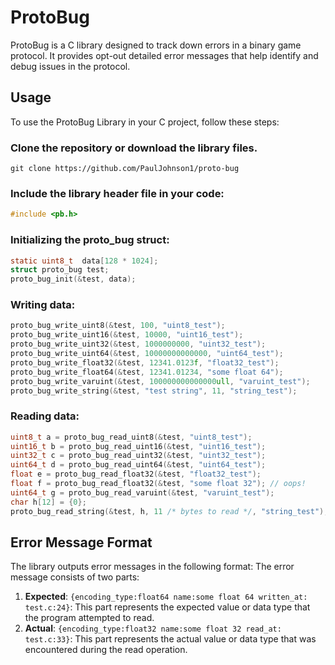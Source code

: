 #  ProtoBug
ProtoBug is a C library designed to track down errors in a binary game protocol. It provides opt-out detailed error messages that help identify and debug issues in the protocol.
## Usage
To use the ProtoBug Library in your C project, follow these steps:
### Clone the repository or download the library files.
`git clone https://github.com/PaulJohnson1/proto-bug`
### Include the library header file in your code:
```c
#include <pb.h>
```
### Initializing the proto_bug struct:
 ```c
 static uint8_t  data[128 * 1024];
 struct proto_bug test;
 proto_bug_init(&test, data);
 ```
### Writing data:
 ```c
 proto_bug_write_uint8(&test, 100, "uint8_test");
proto_bug_write_uint16(&test, 10000, "uint16_test");
proto_bug_write_uint32(&test, 1000000000, "uint32_test");
proto_bug_write_uint64(&test, 10000000000000, "uint64_test");
proto_bug_write_float32(&test, 12341.0123f, "float32_test");
proto_bug_write_float64(&test, 12341.01234, "some float 64");
proto_bug_write_varuint(&test, 100000000000000ull, "varuint_test");
proto_bug_write_string(&test, "test string", 11, "string_test");
```
### Reading data:
```c
uint8_t a = proto_bug_read_uint8(&test, "uint8_test");
uint16_t b = proto_bug_read_uint16(&test, "uint16_test");
uint32_t c = proto_bug_read_uint32(&test, "uint32_test");
uint64_t d = proto_bug_read_uint64(&test, "uint64_test");
float e = proto_bug_read_float32(&test, "float32_test");
float f = proto_bug_read_float32(&test, "some float 32"); // oops!
uint64_t g = proto_bug_read_varuint(&test, "varuint_test");
char h[12] = {0};
proto_bug_read_string(&test, h, 11 /* bytes to read */, "string_test");
```

## Error Message Format
The library outputs error messages in the following format:
The error message consists of two parts:
1. **Expected**: `{encoding_type:float64 name:some float 64 written_at: test.c:24}`: This part represents the expected value or data type that the program attempted to read.
2. **Actual**: `{encoding_type:float32 name:some float 32 read_at: test.c:33}`: This part represents the actual value or data type that was encountered during the read operation.